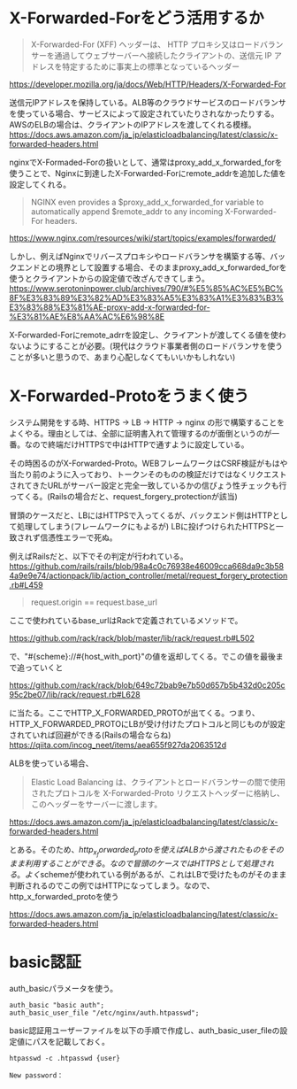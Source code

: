 # X-Forwarded-Forをどう活用するか

> X-Forwarded-For (XFF) ヘッダーは、 HTTP プロキシ又はロードバランサーを通過してウェブサーバーへ接続したクライアントの、送信元 IP アドレスを特定するために事実上の標準となっているヘッダー

https://developer.mozilla.org/ja/docs/Web/HTTP/Headers/X-Forwarded-For

送信元IPアドレスを保持している。ALB等のクラウドサービスのロードバランサを使っている場合、サービスによって設定されていたりされなかったりする。AWSのELBの場合は、クライアントのIPアドレスを渡してくれる模様。
https://docs.aws.amazon.com/ja_jp/elasticloadbalancing/latest/classic/x-forwarded-headers.html

nginxでX-Formaded-Forの扱いとして、通常はproxy_add_x_forwarded_forを使うことで、Nginxに到達したX-Forwarded-Forにremote_addrを追加した値を設定してくれる。

> NGINX even provides a $proxy_add_x_forwarded_for variable to automatically append $remote_addr to any incoming X-Forwarded-For headers.

https://www.nginx.com/resources/wiki/start/topics/examples/forwarded/

しかし、例えばNginxでリバースプロキシやロードバランサを構築する等、バックエンドとの境界として設置する場合、そのままproxy_add_x_forwarded_forを使うとクライアントからの設定値で改ざんできてしまう。
https://www.serotoninpower.club/archives/790/#%E5%85%AC%E5%BC%8F%E3%83%89%E3%82%AD%E3%83%A5%E3%83%A1%E3%83%B3%E3%83%88%E3%81%AE-proxy-add-x-forwarded-for-%E3%81%AE%E8%AA%AC%E6%98%8E

X-Forwarded-Forにremote_adrrを設定し、クライアントが渡してくる値を使わないようにすることが必要。(現代はクラウド事業者側のロードバランサを使うことが多いと思うので、あまり心配しなくてもいいかもしれない)

# X-Forwarded-Protoをうまく使う

システム開発をする時、HTTPS -> LB -> HTTP -> nginx  の形で構築することをよくやる。理由としては、全部に証明書入れて管理するのが面倒というのが一番。なので終端だけHTTPSで中はHTTPで通すように設定している。

その時困るのがX-Forwarded-Proto。WEBフレームワークはCSRF検証がもはや当たり前のように入っており、トークンそのものの検証だけではなくリクエストされてきたURLがサーバー設定と完全一致しているかの信ぴょう性チェックも行ってくる。(Railsの場合だと、request_forgery_protectionが該当)

冒頭のケースだと、LBにはHTTPSで入ってくるが、バックエンド側はHTTPとして処理してしまう(フレームワークにもよるが)
LBに投げつけられたHTTPSと一致されず信憑性エラーで死ぬ。

例えばRailsだと、以下でその判定が行われている。
https://github.com/rails/rails/blob/98a4c0c76938e46009cca668da9c3b584a9e9e74/actionpack/lib/action_controller/metal/request_forgery_protection.rb#L459

> request.origin == request.base_url

ここで使われているbase_urlはRackで定義されているメソッドで。

https://github.com/rack/rack/blob/master/lib/rack/request.rb#L502

で、"#{scheme}://#{host_with_port}"の値を返却してくる。でこの値を最後まで追っていくと

https://github.com/rack/rack/blob/649c72bab9e7b50d657b5b432d0c205c95c2be07/lib/rack/request.rb#L628

に当たる。ここでHTTP_X_FORWARDED_PROTOが出てくる。つまり、HTTP_X_FORWARDED_PROTOにLBが受け付けたプロトコルと同じものが設定されていれば回避ができる(Railsの場合ならね)
https://qiita.com/incog_neet/items/aea655f927da2063512d


ALBを使っている場合、
> Elastic Load Balancing は、クライアントとロードバランサーの間で使用されたプロトコルを X-Forwarded-Proto リクエストヘッダーに格納し、このヘッダーをサーバーに渡します。

https://docs.aws.amazon.com/ja_jp/elasticloadbalancing/latest/classic/x-forwarded-headers.html

とある。そのため、$http_x_forwarded_protoを使えばALBから渡されたものをそのまま利用することができる。なので冒頭のケースではHTTPSとして処理される。
よく$schemeが使われている例があるが、これはLBで受けたものがそのまま判断されるのでこの例ではHTTPになってしまう。なので、http_x_forwarded_protoを使う

https://docs.aws.amazon.com/ja_jp/elasticloadbalancing/latest/classic/x-forwarded-headers.html


# basic認証

auth_basicパラメータを使う。

```
auth_basic "basic auth";
auth_basic_user_file "/etc/nginx/auth.htpasswd";
```      

basic認証用ユーザーファイルを以下の手順で作成し、auth_basic_user_fileの設定値にパスを記載しておく。

```
htpasswd -c .htpasswd {user}

New password： 
```
```
